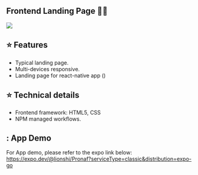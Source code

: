 ## Frontend Landing Page 👨‍💻

[![](https://img.shields.io/badge/Gmail-lionshi2012%40gmail.com-red)](mailto:lionshi2012@gmail.com)

## :star: Features

- Typical landing page.
- Multi-devices responsive.
- Landing page for react-native app ()

## :star: Technical details

- Frontend framework: HTML5, CSS
- NPM managed workflows.


## : App Demo

For App demo, please refer to the expo link below:
https://expo.dev/@lionshi/Pronaf?serviceType=classic&distribution=expo-go
